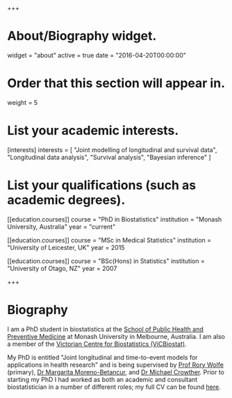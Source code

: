 +++
# About/Biography widget.
widget = "about"
active = true
date = "2016-04-20T00:00:00"

# Order that this section will appear in.
weight = 5

# List your academic interests.
[interests]
  interests = [
    "Joint modelling of longitudinal and survival data",
    "Longitudinal data analysis",
    "Survival analysis",
		"Bayesian inference"
  ]

# List your qualifications (such as academic degrees).
[[education.courses]]
  course = "PhD in Biostatistics"
  institution = "Monash University, Australia"
  year = "current"

[[education.courses]]
  course = "MSc in Medical Statistics"
  institution = "University of Leicester, UK"
  year = 2015

[[education.courses]]
  course = "BSc(Hons) in Statistics"
  institution = "University of Otago, NZ"
  year = 2007
 
+++

# Biography

I am a PhD student in biostatistics at the [School of Public Health and Preventive Medicine](https://www.monash.edu/medicine/sphpm) at Monash University in Melbourne, Australia. I am also a member of the [Victorian Centre for Biostatistics (ViCBiostat)](http://www.vicbiostat.org.au/). 

My PhD is entitled "Joint longitudinal and time-to-event models for applications in health research" and is being supervised by [Prof Rory Wolfe](https://www.monash.edu/medicine/sphpm/about/staff/academic/wolfe) (primary), [Dr Margarita Moreno-Betancur](https://www.mcri.edu.au/users/margarita-moreno-betancur), and [Dr Michael Crowther](https://www.mjcrowther.co.uk/). Prior to starting my PhD I had worked as both an academic and consultant biostatistician in a number of different roles; my full CV can be found [here](/files/brilleman_cv.pdf).
